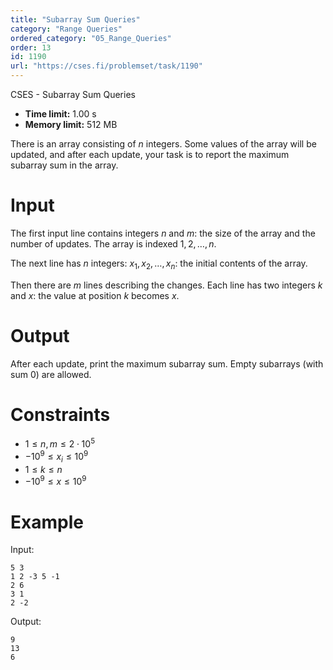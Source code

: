 ```yaml
---
title: "Subarray Sum Queries"
category: "Range Queries"
ordered_category: "05_Range_Queries"
order: 13
id: 1190
url: "https://cses.fi/problemset/task/1190"
---
```


CSES - Subarray Sum Queries

  * **Time limit:** 1.00 s
  * **Memory limit:** 512 MB

There is an array consisting of $n$ integers. Some values of the array will be
updated, and after each update, your task is to report the maximum subarray
sum in the array.

# Input

The first input line contains integers $n$ and $m$: the size of the array and
the number of updates. The array is indexed $1,2,\ldots,n$.

The next line has $n$ integers: $x_1,x_2,\ldots,x_n$: the initial contents of
the array.

Then there are $m$ lines describing the changes. Each line has two integers
$k$ and $x$: the value at position $k$ becomes $x$.

# Output

After each update, print the maximum subarray sum. Empty subarrays (with sum
$0$) are allowed.

# Constraints

  * $1 \le n, m \le 2 \cdot 10^5$
  * $-10^9 \le x_i \le 10^9$
  * $1 \le k \le n$
  * $-10^9 \le x \le 10^9$

# Example

Input:

    
    
    5 3
    1 2 -3 5 -1
    2 6
    3 1
    2 -2
    

Output:

    
    
    9
    13
    6
    

